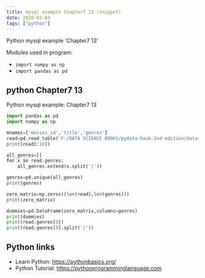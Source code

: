 ```yaml
---
title: mysql example Chapter7 13 (snippet)
date: 2020-03-03
tags: ["python"]
---
```

Python mysql example 'Chapter7 13'


Modules used in program: 
* `import numpy as np`
* `import pandas as pd`

## python Chapter7 13

Python mysql example: Chapter7 13

```python
import pandas as pd
import numpy as np

mnames=['movies_id','title','genres']
read=pd.read_table('F:/DATA SCIENCE BOOKS/pydata-book-2nd-edition/datasets/movielens/movies.dat',sep='::',header=None, names=mnames)
print(read[:10])

all_genres=[]
for x in read.genres:
    all_genres.extend(x.split('|'))

genres=pd.unique(all_genres)
print(genres)

zero_matrix=np.zeros((len(read),len(genres)))
print(zero_matrix)

dummies=pd.DataFrame(zero_matrix,columns=genres)
print(dummies)
print(read.genres[0])
print(read.genres[0].split('|'))

```

## Python links

- Learn Python: https://pythonbasics.org/
- Python Tutorial: https://pythonprogramminglanguage.com
